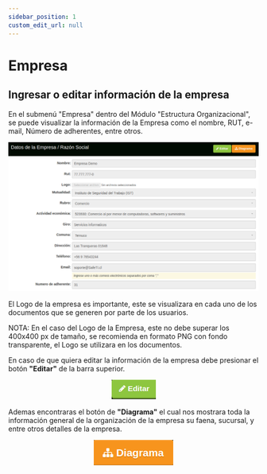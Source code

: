 ```yaml
---
sidebar_position: 1
custom_edit_url: null
---
```

# Empresa
## Ingresar o editar información de la empresa

En el submenú "Empresa" dentro del Módulo "Estructura Organizacional", se puede visualizar la información de la Empresa como el nombre, RUT, e-mail, Número de adherentes, entre otros.

<div align="center">

![Datos empresa](/img/img_manual/img_estructura_organizacional/2023-10-04_13-32.png)

</div>

El Logo de la empresa es importante, este se visualizara en cada uno de los documentos que se generen por parte de los usuarios.

NOTA: En el caso del Logo de la Empresa, este no debe superar los 400x400 px de tamaño, se recomienda en formato PNG con fondo transparente, el Logo se utilizara en los documentos.

En caso de que quiera editar la información de la empresa debe presionar el botón **"Editar"** de la barra superior.  

<div align="center">

![Icono editar](/img/img_manual/img_estructura_organizacional/2023-10-04_13-36.png)

</div>


Ademas encontraras el botón de **"Diagrama"** el cual nos mostrara toda la información general de la organización de la empresa su faena, sucursal, y entre otros detalles de la empresa.  

<div align="center">

![Icono diagrama](/img/img_manual/img_estructura_organizacional/2023-10-04_13-39.png)

</div>
